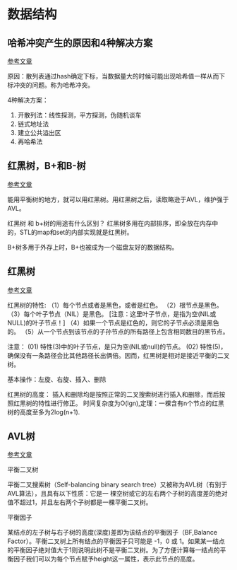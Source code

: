 # 数据结构

## 哈希冲突产生的原因和4种解决方案

[参考文章](https://www.cnblogs.com/higerMan/p/11907117.html)

原因：散列表通过hash确定下标，当数据量大的时候可能出现哈希值一样从而下标冲突的问题。称为哈希冲突。

4种解决方案：

1. 开散列法：线性探测，平方探测，伪随机谈车
2. 链式地址法
3. 建立公共溢出区
4. 再哈希法

## 红黑树，B+和B-树

[参考文章](https://www.cnblogs.com/xiao-longxia/p/13663864.html)

能用平衡树的地方，就可以用红黑树。用红黑树之后，读取略逊于AVL，维护强于AVL。

红黑树 和 b+树的用途有什么区别？
红黑树多用在内部排序，即全放在内存中的，STL的map和set的内部实现就是红黑树。

B+树多用于外存上时，B+也被成为一个磁盘友好的数据结构。

## 红黑树

[参考文章](https://www.cnblogs.com/skywang12345/p/3245399.html)

红黑树的特性:
（1）每个节点或者是黑色，或者是红色。
（2）根节点是黑色。
（3）每个叶子节点（NIL）是黑色。 [注意：这里叶子节点，是指为空(NIL或NULL)的叶子节点！]
（4）如果一个节点是红色的，则它的子节点必须是黑色的。
（5）从一个节点到该节点的子孙节点的所有路径上包含相同数目的黑节点。

注意：
(01) 特性(3)中的叶子节点，是只为空(NIL或null)的节点。
(02) 特性(5)，确保没有一条路径会比其他路径长出俩倍。因而，红黑树是相对是接近平衡的二叉树。

基本操作：左旋、右旋、插入、删除

红黑树的高度：
插入和删除均是按照正常的二叉搜索树进行插入和删除，而后按照红黑树的特性进行修正。
时间复杂度为O(lgn),定理：一棵含有n个节点的红黑树的高度至多为2log(n+1).

## AVL树

[参考文章](https://blog.csdn.net/qq_25343557/article/details/89110319)

平衡二叉树

平衡二叉搜索树（Self-balancing binary search tree）又被称为AVL树（有别于AVL算法），且具有以下性质：它是一 棵空树或它的左右两个子树的高度差的绝对值不超过1，并且左右两个子树都是一棵平衡二叉树。

平衡因子

某结点的左子树与右子树的高度(深度)差即为该结点的平衡因子（BF,Balance Factor）。平衡二叉树上所有结点的平衡因子只可能是 -1，0 或 1。如果某一结点的平衡因子绝对值大于1则说明此树不是平衡二叉树。为了方便计算每一结点的平衡因子我们可以为每个节点赋予height这一属性，表示此节点的高度。
